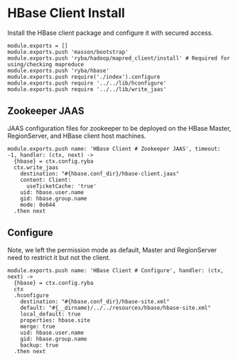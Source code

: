 
# HBase Client Install

Install the HBase client package and configure it with secured access.

    module.exports = []
    module.exports.push 'masson/bootstrap'
    module.exports.push 'ryba/hadoop/mapred_client/install' # Required for using/checking mapreduce
    module.exports.push 'ryba/hbase'
    module.exports.push require('./index').configure
    module.exports.push require '../../lib/hconfigure'
    module.exports.push require '../../lib/write_jaas'

## Zookeeper JAAS

JAAS configuration files for zookeeper to be deployed on the HBase Master,
RegionServer, and HBase client host machines.

    module.exports.push name: 'HBase Client # Zookeeper JAAS', timeout: -1, handler: (ctx, next) ->
      {hbase} = ctx.config.ryba
      ctx.write_jaas
        destination: "#{hbase.conf_dir}/hbase-client.jaas"
        content: Client:
          useTicketCache: 'true'
        uid: hbase.user.name
        gid: hbase.group.name
        mode: 0o644
      .then next

## Configure

Note, we left the permission mode as default, Master and RegionServer need to
restrict it but not the client.

    module.exports.push name: 'HBase Client # Configure', handler: (ctx, next) ->
      {hbase} = ctx.config.ryba
      ctx
      .hconfigure
        destination: "#{hbase.conf_dir}/hbase-site.xml"
        default: "#{__dirname}/../../resources/hbase/hbase-site.xml"
        local_default: true
        properties: hbase.site
        merge: true
        uid: hbase.user.name
        gid: hbase.group.name
        backup: true
      .then next


